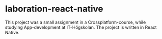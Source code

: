 # laboration-react-native
This project was a small assignment in a Crossplatform-course, while studying App-development at IT-Högskolan. The project is written in React Native.
